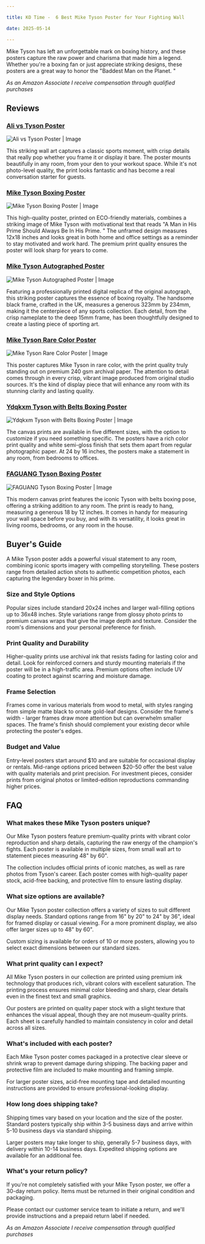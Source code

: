 ```yaml
---

title: KO Time -  6 Best Mike Tyson Poster for Your Fighting Wall

date: 2025-05-14

---
```


Mike Tyson has left an unforgettable mark on boxing history, and these posters capture the raw power and charisma that made him a legend. Whether you're a boxing fan or just appreciate striking designs, these posters are a great way to honor the "Baddest Man on the Planet. "

*As an Amazon Associate I receive compensation through qualified purchases*


## Reviews


### [Ali vs Tyson Poster](https://serp.ly/@bar/amazon/Mike+Tyson+Poster?utm\_term=ali-vs-tyson-poster)

![Ali vs Tyson Poster | Image](https://encrypted-tbn2.gstatic.com/shopping?q=tbn:ANd9GcTHZVZAGxb8WHGe-T\_H1B3dQm7PPLn4DyFNYeQPiYTMp2XdL-Ctpi7\_XO3Vg2hGPl2wzb7V3EbjCP\_44EHgo8YeGOm7SZmEFQ&usqp=CAY)

This striking wall art captures a classic sports moment, with crisp details that really pop whether you frame it or display it bare. The poster mounts beautifully in any room, from your den to your workout space. While it's not photo-level quality, the print looks fantastic and has become a real conversation starter for guests. 


### [Mike Tyson Boxing Poster](https://serp.ly/@bar/amazon/Mike+Tyson+Poster?utm\_term=mike-tyson-boxing-poster)

![Mike Tyson Boxing Poster | Image](https://encrypted-tbn0.gstatic.com/shopping?q=tbn:ANd9GcTTeBkPP\_nrQD8spezfrCvPXwvmTTGSmOvfwsfWl0LFwlpHjp1rhHsZ5uA-\_nrltareqNtbtxSnI3SKR4JbkpfbbLAymsCI&usqp=CAY)

This high-quality poster, printed on ECO-friendly materials, combines a striking image of Mike Tyson with motivational text that reads "A Man in His Prime Should Always Be In His Prime. " The unframed design measures 12x18 inches and looks great in both home and office settings as a reminder to stay motivated and work hard. The premium print quality ensures the poster will look sharp for years to come. 


### [Mike Tyson Autographed Poster](https://serp.ly/@bar/amazon/Mike+Tyson+Poster?utm\_term=mike-tyson-autographed-poster)

![Mike Tyson Autographed Poster | Image](https://encrypted-tbn1.gstatic.com/shopping?q=tbn:ANd9GcTtdxrFXp\_C-dnfVFFnvFwKPvuKLDqu5yHzx3OXhZrqHDKNSNTrKmpWSHiSoylUjEjc9xusObHy\_GtDMuBPfNbu0syAFhoz1DlGDeukdf6Z32CFdzRsM\_MlIA&usqp=CAY)

Featuring a professionally printed digital replica of the original autograph, this striking poster captures the essence of boxing royalty. The handsome black frame, crafted in the UK, measures a generous 323mm by 234mm, making it the centerpiece of any sports collection. Each detail, from the crisp nameplate to the deep 15mm frame, has been thoughtfully designed to create a lasting piece of sporting art. 


### [Mike Tyson Rare Color Poster](https://serp.ly/@bar/amazon/Mike+Tyson+Poster?utm\_term=mike-tyson-rare-color-poster)

![Mike Tyson Rare Color Poster | Image](https://encrypted-tbn2.gstatic.com/shopping?q=tbn:ANd9GcSDpWjD2jSJLcn\_pITlUUb5i3p1xQ-mg9R6xcpA9JBLr-b7csKN5FTyv-7GFCUdEabiBzz7KdJb6WfsIx1d1mq1S3HIWhVL&usqp=CAY)

This poster captures Mike Tyson in rare color, with the print quality truly standing out on premium 240 gsm archival paper. The attention to detail comes through in every crisp, vibrant image produced from original studio sources. It's the kind of display piece that will enhance any room with its stunning clarity and lasting quality. 


### [Ydqkxm Tyson with Belts Boxing Poster](https://serp.ly/@bar/amazon/Mike+Tyson+Poster?utm\_term=ydqkxm-tyson-with-belts-boxing-poster)

![Ydqkxm Tyson with Belts Boxing Poster | Image](https://encrypted-tbn2.gstatic.com/shopping?q=tbn:ANd9GcTX-XRLWAKY0NWTSKTXQ3y7fKU-HL9zk6DHnXpy1FbwdsvpLhkajOXKS8HBguZPI0TQ1KT46Itj1ZKCKbeHuUvjaHUPFTt4&usqp=CAY)

The canvas prints are available in five different sizes, with the option to customize if you need something specific. The posters have a rich color print quality and white semi-gloss finish that sets them apart from regular photographic paper. At 24 by 16 inches, the posters make a statement in any room, from bedrooms to offices. 


### [FAGUANG Tyson Boxing Poster](https://serp.ly/@bar/amazon/Mike+Tyson+Poster?utm\_term=faguang-tyson-boxing-poster)

![FAGUANG Tyson Boxing Poster | Image](https://encrypted-tbn2.gstatic.com/shopping?q=tbn:ANd9GcQEopnPbTMWrpXFmN7sW6rIkEx0nAQ7m9TPQEDlmti5rBQHJp3YeKCLY\_lKSbBg1TYCmyTi7JeIk534bxsHFxLjAEGaA5lWHQ&usqp=CAY)

This modern canvas print features the iconic Tyson with belts boxing pose, offering a striking addition to any room. The print is ready to hang, measuring a generous 18 by 12 inches. It comes in handy for measuring your wall space before you buy, and with its versatility, it looks great in living rooms, bedrooms, or any room in the house. 


## Buyer's Guide

A Mike Tyson poster adds a powerful visual statement to any room, combining iconic sports imagery with compelling storytelling. These posters range from detailed action shots to authentic competition photos, each capturing the legendary boxer in his prime. 


### Size and Style Options

Popular sizes include standard 20x24 inches and larger wall-filling options up to 36x48 inches. Style variations range from glossy photo prints to premium canvas wraps that give the image depth and texture. Consider the room's dimensions and your personal preference for finish. 


### Print Quality and Durability

Higher-quality prints use archival ink that resists fading for lasting color and detail. Look for reinforced corners and sturdy mounting materials if the poster will be in a high-traffic area. Premium options often include UV coating to protect against scarring and moisture damage. 


### Frame Selection

Frames come in various materials from wood to metal, with styles ranging from simple matte black to ornate gold-leaf designs. Consider the frame's width - larger frames draw more attention but can overwhelm smaller spaces. The frame's finish should complement your existing decor while protecting the poster's edges. 


### Budget and Value

Entry-level posters start around $10 and are suitable for occasional display or rentals. Mid-range options priced between $20-50 offer the best value with quality materials and print precision. For investment pieces, consider prints from original photos or limited-edition reproductions commanding higher prices. 


## FAQ


### What makes these Mike Tyson posters unique?

Our Mike Tyson posters feature premium-quality prints with vibrant color reproduction and sharp details, capturing the raw energy of the champion's fights. Each poster is available in multiple sizes, from small wall art to statement pieces measuring 48" by 60". 

The collection includes official prints of iconic matches, as well as rare photos from Tyson's career. Each poster comes with high-quality paper stock, acid-free backing, and protective film to ensure lasting display. 


### What size options are available?

Our Mike Tyson poster collection offers a variety of sizes to suit different display needs. Standard options range from 16" by 20" to 24" by 36", ideal for framed display or casual viewing. For a more prominent display, we also offer larger sizes up to 48" by 60". 

Custom sizing is available for orders of 10 or more posters, allowing you to select exact dimensions between our standard sizes. 


### What print quality can I expect?

All Mike Tyson posters in our collection are printed using premium ink technology that produces rich, vibrant colors with excellent saturation. The printing process ensures minimal color bleeding and sharp, clear details even in the finest text and small graphics. 

Our posters are printed on quality paper stock with a slight texture that enhances the visual appeal, though they are not museum-quality prints. Each sheet is carefully handled to maintain consistency in color and detail across all sizes. 


### What's included with each poster?

Each Mike Tyson poster comes packaged in a protective clear sleeve or shrink wrap to prevent damage during shipping. The backing paper and protective film are included to make mounting and framing simple. 

For larger poster sizes, acid-free mounting tape and detailed mounting instructions are provided to ensure professional-looking display. 


### How long does shipping take?

Shipping times vary based on your location and the size of the poster. Standard posters typically ship within 3-5 business days and arrive within 5-10 business days via standard shipping. 

Larger posters may take longer to ship, generally 5-7 business days, with delivery within 10-14 business days. Expedited shipping options are available for an additional fee. 


### What's your return policy?

If you're not completely satisfied with your Mike Tyson poster, we offer a 30-day return policy. Items must be returned in their original condition and packaging. 

Please contact our customer service team to initiate a return, and we'll provide instructions and a prepaid return label if needed. 

*As an Amazon Associate I receive compensation through qualified purchases*